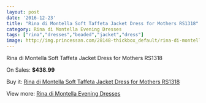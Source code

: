 ```yaml
---
layout: post
date: '2016-12-23'
title: "Rina di Montella Soft Taffeta Jacket Dress for Mothers RS1318"
category: Rina di Montella Evening Dresses
tags: ["rina","dresses","beaded","jacket","dress"]
image: http://img.princessan.com/28148-thickbox_default/rina-di-montella-soft-taffeta-jacket-dress-for-mothers-rs1318.jpg
---
```

Rina di Montella Soft Taffeta Jacket Dress for Mothers RS1318

On Sales: **$438.99**
<a href="https://www.princessan.com/en/rina-di-montella-evening-dresses/12874-rina-di-montella-soft-taffeta-jacket-dress-for-mothers-rs1318.html"><amp-img layout="responsive" width="600" height="600" src="//img.princessan.com/28148-thickbox_default/rina-di-montella-soft-taffeta-jacket-dress-for-mothers-rs1318.jpg" alt="Rina di Montella Soft Taffeta Jacket Dress for Mothers RS1318 0" /></a>

Buy it: [Rina di Montella Soft Taffeta Jacket Dress for Mothers RS1318](https://www.princessan.com/en/rina-di-montella-evening-dresses/12874-rina-di-montella-soft-taffeta-jacket-dress-for-mothers-rs1318.html "Rina di Montella Soft Taffeta Jacket Dress for Mothers RS1318")

View more: [Rina di Montella Evening Dresses](https://www.princessan.com/en/53-rina-di-montella-evening-dresses "Rina di Montella Evening Dresses")